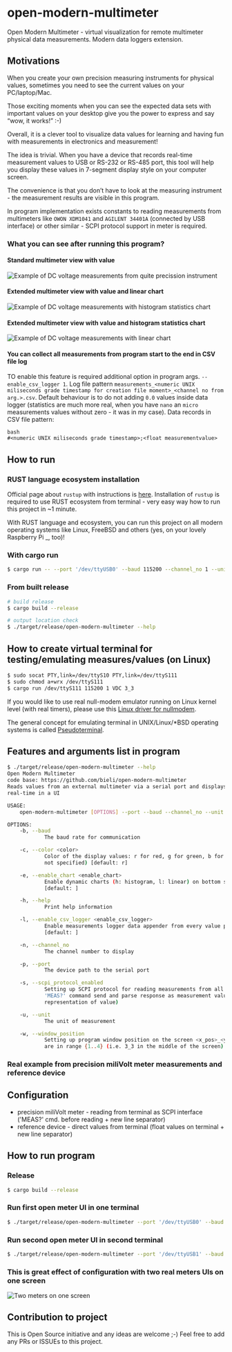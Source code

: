 # open-modern-multimeter
Open Modern Multimeter - virtual visualization for remote multimeter physical data measurements. Modern data loggers extension.

## Motivations
When you create your own precision measuring instruments for physical values, sometimes you need to see the current values ​​on your PC/laptop/Mac.

Those exciting moments when you can see the expected data sets with important values ​​on your desktop give you the power to express and say “wow, it works!” :-)

Overall, it is a clever tool to visualize data values ​​for learning and having fun with measurements in electronics and measurement!

The idea is trivial. When you have a device that records real-time measurement values ​​to USB or RS-232 or RS-485 port, this tool will help you display these values ​​in 7-segment display style on your computer screen.

The convenience is that you don’t have to look at the measuring instrument - the measurement results are visible in this program.

In program implementation exists constants to reading measurements from multimeters like `OWON XDM1041` and `AGILENT 34401A` (connected by USB interface) or other similar - SCPI protocol support in meter is required.


### What you can see after running this program?

#### Standard multimeter view with value
![Example of DC voltage measurements from quite precission instrument](assets/github.com--bieli--open-modern-multimeter--screenshot--001.png)

#### Extended multimeter view with value and linear chart
![Example of DC voltage measurements with histogram statistics chart](assets/github.com--bieli--open-modern-multimeter--screenshot--002.png)

#### Extended multimeter view with value and histogram statistics chart
![Example of DC voltage measurements with linear chart](assets/github.com--bieli--open-modern-multimeter--screenshot--003.png)

#### You can collect all measurements from program start to the end in CSV file log

TO enable this feature is required additional option in program args. `--enable_csv_logger 1`.
Log file pattern `measurements_<numeric UNIX miliseconds grade timestamp for creation file moment>_<channel no from arg.>.csv`.
Default behaviour is to do not adding `0.0` values inside data logger (statistics are much more real, when you have `nano` an `micro` measurements values without zero - it was in my case).
Data records in CSV file pattern:
```
bash
#<numeric UNIX miliseconds grade timestamp>;<float measurementvalue>
```



## How to run

### RUST language ecosystem installation

Official page about `rustup` with instructions is [here](https://www.rust-lang.org/tools/install).
Installation of `rustup` is required to use RUST ecosystem from terminal - very easy way how to run this project in ~1 minute.

With RUST language and ecosystem, you can run this project on all modern operating systems like Linux, FreeBSD and others (yes, on your lovely Raspberry Pi _, too)!

### With cargo run
```bash
$ cargo run -- --port '/dev/ttyUSB0' --baud 115200 --channel_no 1 --unit VDC --window_position 4_4 --scpi_protocol_enabled 1 --enable_chart l --enable_csv_logger 0
```

### From built release
```bash
# build release
$ cargo build --release

# output location check
$ ./target/release/open-modern-multimeter --help
```


## How to create virtual terminal for testing/emulating measures/values (on Linux)
```bash
$ sudo socat PTY,link=/dev/ttyS10 PTY,link=/dev/ttyS111
$ sudo chmod a+wrx /dev/ttyS111
$ cargo run /dev/ttyS111 115200 1 VDC 3_3
```
If you would like to use real null-modem emulator running on Linux kernel level (with real timers), please use this [Linux driver for nullmodem](https://github.com/pitti98/nullmodem).

The general concept for emulating terminal in UNIX/Linux/*BSD operating systems is called [Pseudoterminal](https://en.wikipedia.org/wiki/Pseudoterminal).


## Features and arguments list in program

```bash
$ ./target/release/open-modern-multimeter --help
Open Modern Multimeter 
code base: https://github.com/bieli/open-modern-multimeter
Reads values from an external multimeter via a serial port and displays measurement values in
real-time in a UI

USAGE:
    open-modern-multimeter [OPTIONS] --port --baud --channel_no --unit --window_position --scpi_protocol_enabled

OPTIONS:
    -b, --baud
            The baud rate for communication

    -c, --color <color>
            Color of the display values: r for red, g for green, b for blue (default color is red if
            not specified) [default: r]

    -e, --enable_chart <enable_chart>
            Enable dynamic charts (h: histogram, l: linear) on bottom side of measurement screen.
            [default: ]

    -h, --help
            Print help information

    -l, --enable_csv_logger <enable_csv_logger>
            Enable measurements logger data appender from every value presented in app. on display.
            [default: ]

    -n, --channel_no
            The channel number to display

    -p, --port
            The device path to the serial port

    -s, --scpi_protocol_enabled
            Setting up SCPI protocol for reading measurements from all laboratory multimeters (SCPI
            'MEAS?' command send and parse response as measurement value; possible scentific
            representation of value)

    -u, --unit
            The unit of measurement

    -w, --window_position
            Setting up program window position on the screen <x_pos>_<y_pos>, where x_pos and y_pos
            are in range {1..4} (i.e. 3_3 in the middle of the screen)
```



### Real example from precision miliVolt meter measurements and reference device

## Configuration
 - precision miliVolt meter - reading from terminal as SCPI interface ('MEAS?' cmd. before reading + new line separator)
 - reference device - direct values from terminal (float values on terminal + new line separator)
 
## How to run program

### Release 
```bash
$ cargo build --release
```

### Run first open meter UI in one terminal
```bash
$ ./target/release/open-modern-multimeter --port '/dev/ttyUSB0' --baud 115200 --channel_no 1 --unit VDC --window_position 4_2 --scpi_protocol_enabled 0 --enable_chart l --enable_csv_logger 0
```

### Run second open meter UI in second terminal
```bash
$ ./target/release/open-modern-multimeter --port '/dev/ttyUSB1' --baud 115200 --channel_no 2 --unit VDC --window_position 4_4 --scpi_protocol_enabled 1 --enable_chart l --enable_csv_logger 0
```

### This is great effect of configuration with two real meters UIs on one screen
![Two meters on one screen](assets/github.com--bieli--open-modern-multimeter--screenshot--010.png)


## Contribution to project

This is Open Source initiative and any ideas are welcome ;-)
Feel free to add any PRs or ISSUEs to this project.

